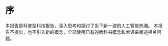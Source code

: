 ﻿<!--
  Copyright (c) 2017, Xin YUAN, courses of Zhejiang University
  All rights reserved.

  This program is free software; you can redistribute it and/or
  modify it under the terms of the 2-Clause BSD License.

  Author contact information:
    yxxinyuan@zju.edu.cn
-->

# 序

本报告是科普型科技报告，深入思考和探讨了当下新一波的人工智能热潮。
本报告不提出，也不引入新的概念，全部使用已有的教科书概念和术语来阐述相关问题。

